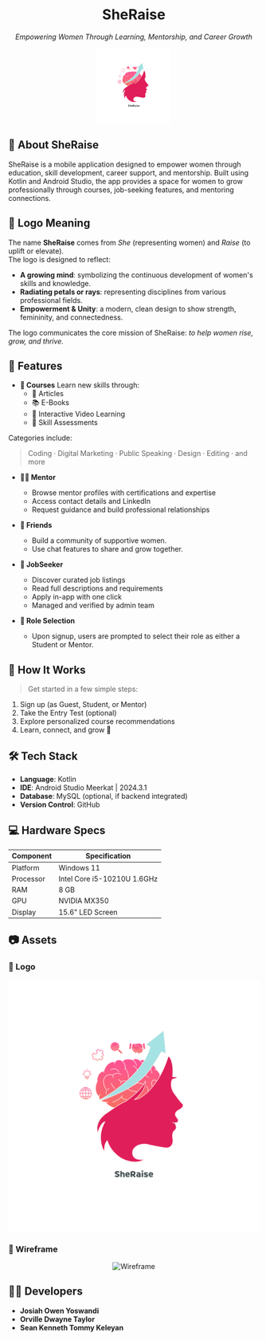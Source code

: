 <h1 align="center">
  SheRaise
</h1>
<p align="center">
  <em>Empowering Women Through Learning, Mentorship, and Career Growth</em>
</p>

<p align="center">
  <img src="app/src/main/res/drawable/logo.png" alt="SheRaise Logo" width="150"/>
</p>


## 🌟 About SheRaise
SheRaise is a mobile application designed to empower women through education, skill development, career support, and mentorship. Built using Kotlin and Android Studio, the app provides a space for women to grow professionally through courses, job-seeking features, and mentoring connections.

## 🎨 Logo Meaning

The name **SheRaise** comes from _She_ (representing women) and _Raise_ (to uplift or elevate).  
The logo is designed to reflect:
- **A growing mind**: symbolizing the continuous development of women's skills and knowledge.
- **Radiating petals or rays**: representing disciplines from various professional fields.
- **Empowerment & Unity**: a modern, clean design to show strength, femininity, and connectedness.

The logo communicates the core mission of SheRaise: _to help women rise, grow, and thrive._

## 🚀 Features

- **🧠 Courses**
Learn new skills through:
  - 📖 Articles
  - 📚 E-Books
  - 🎥 Interactive Video Learning
  - 📝 Skill Assessments

Categories include:
> Coding · Digital Marketing · Public Speaking · Design · Editing · and more

- **👩‍🏫 Mentor**
  - Browse mentor profiles with certifications and expertise
  - Access contact details and LinkedIn
  - Request guidance and build professional relationships

- **💬 Friends**
  - Build a community of supportive women.
  - Use chat features to share and grow together.

- **📌 JobSeeker**
  - Discover curated job listings
  - Read full descriptions and requirements
  - Apply in-app with one click
  - Managed and verified by admin team

- **👥 Role Selection**
  - Upon signup, users are prompted to select their role as either a Student or Mentor.
 
## 🚧 How It Works

> Get started in a few simple steps:
1. Sign up (as Guest, Student, or Mentor)
2. Take the Entry Test (optional)
3. Explore personalized course recommendations
4. Learn, connect, and grow 🌱
 
## 🛠️ Tech Stack

- **Language**: Kotlin
- **IDE**: Android Studio Meerkat | 2024.3.1
- **Database**: MySQL (optional, if backend integrated)
- **Version Control**: GitHub

## 💻 Hardware Specs

| Component  | Specification              |
|------------|----------------------------|
| Platform   | Windows 11                 |
| Processor  | Intel Core i5-10210U 1.6GHz|
| RAM        | 8 GB                       |
| GPU        | NVIDIA MX350               |
| Display    | 15.6" LED Screen           |

## 📷 Assets

### 🔗 Logo
<p align="center">
  <img src="app/src/main/res/drawable/logo.png" alt="Wireframe" width="600"/>
</p>

### 🔗 Wireframe
<p align="center">
  <img src="./assets/wireframe.png" alt="Wireframe" width="600"/>
</p>

## 👩‍💻 Developers

- **Josiah Owen Yoswandi**
- **Orville Dwayne Taylor**
- **Sean Kenneth Tommy Keleyan**


